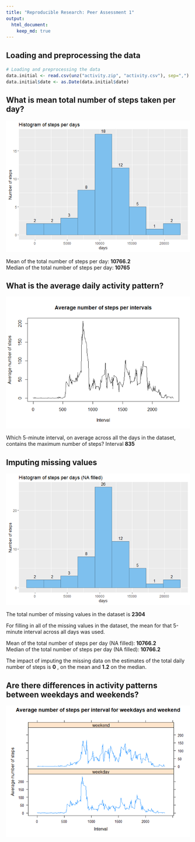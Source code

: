 ```yaml
---
title: "Reproducible Research: Peer Assessment 1"
output: 
  html_document:
    keep_md: true
---
```



## Loading and preprocessing the data

```r
# Loading and preprocessing the data
data.initial <- read.csv(unz("activity.zip", "activity.csv"), sep=",")
data.initial$date <- as.Date(data.initial$date)
```

## What is mean total number of steps taken per day?
![](PA1_template_files/figure-html/unnamed-chunk-2-1.png)<!-- -->

Mean of the total number of steps per day: **10766.2**   
Median of the total number of steps per day: **10765**

## What is the average daily activity pattern?
![](PA1_template_files/figure-html/unnamed-chunk-3-1.png)<!-- -->

Which 5-minute interval, on average across all the days in the dataset, contains the maximum number of steps? Interval **835**


## Imputing missing values

![](PA1_template_files/figure-html/unnamed-chunk-4-1.png)<!-- -->

The total number of missing values in the dataset is **2304**

For filling in all of the missing values in the dataset, the mean for that 5-minute interval across all days was used.

Mean of the total number of steps per day (NA filled): **10766.2**   
Median of the total number of steps per day (NA filled): **10766.2**

The impact of imputing the missing data on the estimates of the total daily number of steps is 
**0** , on the mean and **1.2** on the median.

## Are there differences in activity patterns between weekdays and weekends?
![](PA1_template_files/figure-html/unnamed-chunk-5-1.png)<!-- -->
